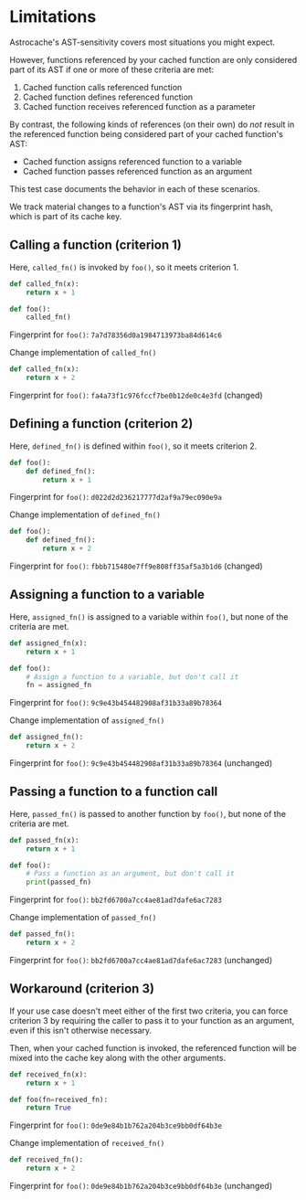 
# Limitations

Astrocache's AST-sensitivity covers most situations you might expect.

However, functions referenced by your cached function are only considered part
of its AST if one or more of these criteria are met:
1. Cached function calls referenced function
2. Cached function defines referenced function
3. Cached function receives referenced function as a parameter

By contrast, the following kinds of references (on their own) do _not_ result in
the referenced function being considered part of your cached function's AST:
* Cached function assigns referenced function to a variable
* Cached function passes referenced function as an argument

This test case documents the behavior in each of these scenarios.

We track material changes to a function's AST via its fingerprint hash, which is
part of its cache key.



## Calling a function (criterion 1)

Here, `called_fn()` is invoked by `foo()`, so it meets criterion 1.


```python
def called_fn(x):
    return x + 1

```
```python
def foo():
    called_fn()

```
Fingerprint for `foo()`: `7a7d78356d0a1984713973ba84d614c6`

Change implementation of `called_fn()`

```python
def called_fn(x):
    return x + 2

```
Fingerprint for `foo()`: `fa4a73f1c976fccf7be0b12de0c4e3fd` (changed)


## Defining a function (criterion 2)

Here, `defined_fn()` is defined within `foo()`, so it meets criterion 2.


```python
def foo():
    def defined_fn():
        return x + 1

```
Fingerprint for `foo()`: `d022d2d236217777d2af9a79ec090e9a`

Change implementation of `defined_fn()`

```python
def foo():
    def defined_fn():
        return x + 2

```
Fingerprint for `foo()`: `fbbb715480e7ff9e808ff35af5a3b1d6` (changed)


## Assigning a function to a variable

Here, `assigned_fn()` is assigned to a variable within `foo()`, but none of the
criteria are met.


```python
def assigned_fn(x):
    return x + 1

```
```python
def foo():
    # Assign a function to a variable, but don't call it
    fn = assigned_fn

```
Fingerprint for `foo()`: `9c9e43b454482908af31b33a89b78364`

Change implementation of `assigned_fn()`

```python
def assigned_fn():
    return x + 2

```
Fingerprint for `foo()`: `9c9e43b454482908af31b33a89b78364` (unchanged)


## Passing a function to a function call

Here, `passed_fn()` is passed to another function by `foo()`, but none of the
criteria are met.


```python
def passed_fn(x):
    return x + 1

```
```python
def foo():
    # Pass a function as an argument, but don't call it
    print(passed_fn)

```
Fingerprint for `foo()`: `bb2fd6700a7cc4ae81ad7dafe6ac7283`

Change implementation of `passed_fn()`

```python
def passed_fn():
    return x + 2

```
Fingerprint for `foo()`: `bb2fd6700a7cc4ae81ad7dafe6ac7283` (unchanged)


## Workaround (criterion 3)

If your use case doesn't meet either of the first two criteria, you can force
criterion 3 by requiring the caller to pass it to your function as an argument,
even if this isn't otherwise necessary.

Then, when your cached function is invoked, the referenced function will be
mixed into the cache key along with the other arguments.


```python
def received_fn(x):
    return x + 1

```
```python
def foo(fn=received_fn):
    return True

```
Fingerprint for `foo()`: `0de9e84b1b762a204b3ce9bb0df64b3e`

Change implementation of `received_fn()`

```python
def received_fn():
    return x + 2

```
Fingerprint for `foo()`: `0de9e84b1b762a204b3ce9bb0df64b3e` (unchanged)

